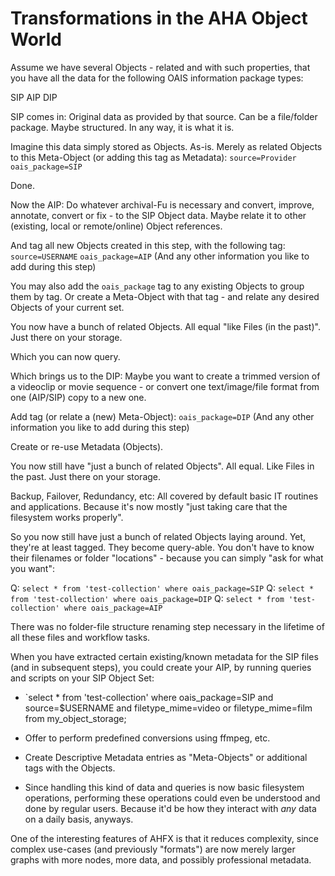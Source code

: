# Transformations in the AHA Object World

Assume we have several Objects - related and with such properties, that you have all the data for the following OAIS information package types:

  SIP
  AIP
  DIP

SIP comes in: Original data as provided by that source. Can be a file/folder package. Maybe structured.
In any way, it is what it is.

Imagine this data simply stored as Objects. As-is.
Merely as related Objects to this Meta-Object (or adding this tag as Metadata):
`source=Provider`
`oais_package=SIP`



Done.

Now the AIP:
Do whatever archival-Fu is necessary and convert, improve, annotate, convert or fix - 
to the SIP Object data. Maybe relate it to other (existing, local or remote/online) Object references.

And tag all new Objects created in this step, with the following tag:
`source=USERNAME`
`oais_package=AIP`
(And any other information you like to add during this step)

You may also add the `oais_package` tag to any existing Objects to group them by tag.
Or create a Meta-Object with that tag - and relate any desired Objects of your current set.


You now have a bunch of related Objects.
All equal "like Files (in the past)".
Just there on your storage.


Which you can now query.


Which brings us to the DIP:
Maybe you want to create a trimmed version of a videoclip or movie sequence -
or convert one text/image/file format from one (AIP/SIP) copy to a new one.

Add tag (or relate a (new) Meta-Object):
`oais_package=DIP`
(And any other information you like to add during this step)

Create or re-use Metadata (Objects).


You now still have "just a bunch of related Objects".
All equal. Like Files in the past.
Just there on your storage.

Backup, Failover, Redundancy, etc:
All covered by default basic IT routines and applications.
Because it's now mostly "just taking care that the filesystem works properly".



So you now still have just a bunch of related Objects laying around.
Yet, they're at least tagged.
They become query-able. You don't have to know their filenames or folder
"locations" - because you can simply "ask for what you want":

Q: `select * from 'test-collection' where oais_package=SIP`
Q: `select * from 'test-collection' where oais_package=DIP`
Q: `select * from 'test-collection' where oais_package=AIP`


There was no folder-file structure renaming step necessary in the lifetime of
all these files and workflow tasks.

When you have extracted certain existing/known metadata for the SIP files (and
in subsequent steps), you could create your AIP, by running queries and scripts
on your SIP Object Set:

  * `select * from 'test-collection' where oais_package=SIP and source=$USERNAME
    and filetype_mime=video or filetype_mime=film from my_object_storage;

  * Offer to perform predefined conversions using ffmpeg, etc.

  * Create Descriptive Metadata entries as "Meta-Objects" or additional tags
    with the Objects.

  * Since handling this kind of data and queries is now basic filesystem
    operations, performing these operations could even be understood and done by
regular users. Because it'd be how they interact with *any* data on a daily
basis, anyways.

One of the interesting features of AHFX is that it reduces complexity, since
complex use-cases (and previously "formats") are now merely larger graphs with
more nodes, more data, and possibly professional metadata.
